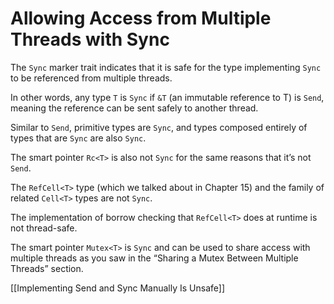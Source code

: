 # Allowing Access from Multiple Threads with Sync

The `Sync` marker trait indicates that it is safe for the type implementing `Sync` to be referenced from multiple threads.

In other words, any type `T` is `Sync` if `&T` (an immutable reference to T) is `Send`, meaning the reference can be sent safely to another thread.

Similar to `Send`, primitive types are `Sync`, and types composed entirely of types that are `Sync` are also `Sync`.



The smart pointer `Rc<T>` is also not `Sync` for the same reasons that it’s not `Send`.

The `RefCell<T>` type (which we talked about in Chapter 15) and the family of related `Cell<T>` types are not `Sync`.

The implementation of borrow checking that `RefCell<T>` does at runtime is not thread-safe.

The smart pointer `Mutex<T>` is `Sync` and can be used to share access with multiple threads as you saw in the “Sharing a Mutex<T> Between Multiple Threads” section.



[[Implementing Send and Sync Manually Is Unsafe]]

